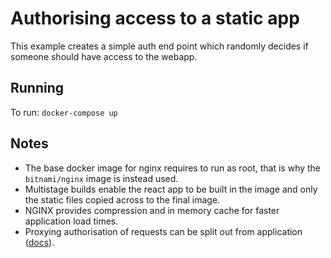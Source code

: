# Authorising access to a static app

This example creates a simple auth end point which randomly decides if someone should have access to the webapp.

## Running

To run:
`docker-compose up`

## Notes

* The base docker image for nginx requires to run as root, that is why the `bitnami/nginx` image is instead used.
* Multistage builds enable the react app to be built in the image and only the static files copied across to the final image.
* NGINX provides compression and in memory cache for faster application load times.
* Proxying authorisation of requests can be split out from application ([docs](https://docs.nginx.com/nginx/admin-guide/security-controls/configuring-subrequest-authentication/)).